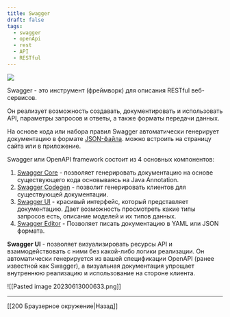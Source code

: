 ```yaml
---
title: Swagger
draft: false
tags:
  - swagger
  - openApi
  - rest
  - API
  - RESTful
---
```

![](https://www.youtube.com/watch?v=hPzorok-gI4)

Swagger - это инструмент (фреймворк) для описания RESTful веб-сервисов.  
  
Он реализует возможность создавать, документировать и использовать API, параметры запросов и ответы, а также форматы передачи данных.  
  
На основе кода или набора правил Swagger автоматически генерирует документацию в формате [JSON-файла](https://blog.skillfactory.ru/glossary/json/ "https://blog.skillfactory.ru/glossary/json/"). можно встроить на страницу сайта или в приложение.  
  
Swagger или OpenAPI framework состоит из 4 основных компонентов:  
  
1. [Swagger Core](https://github.com/swagger-api/swagger-core "https://github.com/swagger-api/swagger-core") - позволяет генерировать документацию на основе существующего кода основываясь на Java Annotation.  
2. [Swagger Codegen](https://github.com/swagger-api/swagger-codegen "https://github.com/swagger-api/swagger-codegen") - позволит генерировать клиентов для существующей документации.  
3. [Swagger UI](https://github.com/swagger-api/swagger-ui "https://github.com/swagger-api/swagger-ui") - красивый интерфейс, который представляет документацию. Дает возможность просмотреть какие типы запросов есть, описание моделей и их типов данных.  
4. [Swagger Editor](https://github.com/swagger-api/swagger-editor "https://github.com/swagger-api/swagger-editor") - Позволяет писать документацию в YAML или JSON формата.  
  
**Swagger UI** - позволяет визуализировать ресурсы API и взаимодействовать с ними без какой-либо логики реализации. Он автоматически генерируется из вашей спецификации OpenAPI (ранее известной как Swagger), а визуальная документация упрощает внутреннюю реализацию и использование на стороне клиента.

![[Pasted image 20230613000633.png]]


_____


[[200 Браузерное окружение|Назад]]